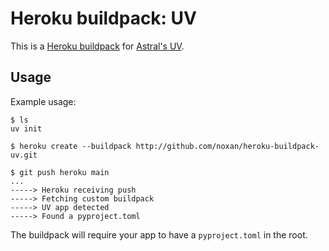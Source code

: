 Heroku buildpack: UV
====================

This is a [Heroku buildpack](http://devcenter.heroku.com/articles/buildpacks) for [Astral's UV](https://docs.astral.sh/uv/).

Usage
-----

Example usage:

    $ ls
    uv init

    $ heroku create --buildpack http://github.com/noxan/heroku-buildpack-uv.git

    $ git push heroku main
    ...
    -----> Heroku receiving push
    -----> Fetching custom buildpack
    -----> UV app detected
    -----> Found a pyproject.toml

The buildpack will require your app to have a `pyproject.toml` in the root.
